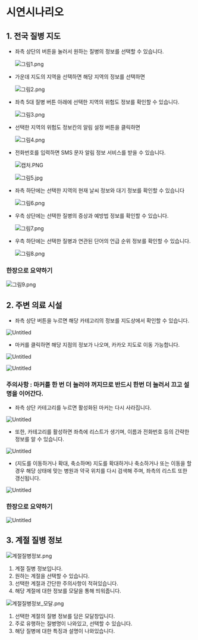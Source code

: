 # 시연시나리오

## 1. 전국 질병 지도

- 좌측 상단의 버튼을 눌러서 원하는 질병의 정보를 선택할 수 있습니다.
  
    ![그림1.png](picDisease/그림1.png)
    
- 가운데 지도의 지역을 선택하면 해당 지역의 정보를 선택하면
  
    ![그림2.png](picDisease/그림2.png)
    
- 좌측 5대 질병 버튼 아래에 선택한 지역의 위험도 정보를 확인할 수 있습니다.
  
    ![그림3.png](picDisease/그림3.png)
    
- 선택한 지역의 위험도 정보칸의 알림 설정 버튼을 클릭하면
  
    ![그림4.png](picDisease/그림4.png)
    

 

- 전화번호를 입력하면 SMS 문자 알림 정보 서비스를 받을 수 있습니다.
  
    ![캡처.PNG](picDisease/그림10.png)
    
    ![그림5.jpg](picDisease/그림5.jpg)
    
- 좌측 하단에는 선택한 지역의 현재 날씨 정보와 대기 정보를 확인할 수 있습니다
  
    ![그림6.png](picDisease/그림6.png)
    
- 우측 상단에는 선택한 질병의 증상과 예방법 정보를 확인할 수 있습니다.
  
    ![그림7.png](picDisease/그림7.png)
    
- 우측 하단에는 선택한 질병과 연관된 단어의 언급 순위 정보를 확인할 수 있습니다.
  
    ![그림8.png](picDisease/그림8.png)



### 한장으로 요약하기

![그림9.png](picDisease/그림9.png)



## 2. 주변 의료 시설

- 좌측 상단 버튼을 누르면 해당 카테고리의 정보를 지도상에서 확인할 수 있습니다.

![Untitled](picDisease/그림11.png)

- 마커를 클릭하면 해당 지점의 정보가 나오며, 카카오 지도로 이동 가능합니다.

![Untitled](picDisease/그림12.png)

![Untitled](picDisease/그림13.png)

### 주의사항 : 마커를 한 번 더 눌러야 꺼지므로 반드시 한번 더 눌러서 끄고 설명을 이어간다.

- 좌측 상단 카테고리를 누르면 활성화된 마커는 다시 사라집니다.

![Untitled](picDisease/그림11.png)

- 또한, 카테고리를 활성하면 좌측에 리스트가 생기며, 이름과 전화번호 등의 간략한 정보를 알 수 있습니다.

![Untitled](picDisease/그림14.png)

- (지도를 이동하거나 확대, 축소하며) 지도를 확대하거나 축소하거나 또는 이동을 할 경우 해당 상태에 맞는 병원과 약국 위치를 다시 검색해 주며, 좌측의 리스트 또한 갱신됩니다.

![Untitled](picDisease/그림15.png)

### 한장으로 요약하기

![Untitled](picDisease/그림16.png)



## 3. 계절 질병 정보

![계절질병정보.png](picDisease/그림17.png)

1. 계절 질병 정보입니다.
2. 원하는 계절을 선택할 수 있습니다.
3. 선택한 계절과 간단한 주의사항이 적혀있습니다.
4. 해당 계절에 대한 정보를 모달을 통해 띄워줍니다.

![계절질병정보_모달.png](picDisease/그림18.png)

1. 선택한 계절의 질병 정보를 담은 모달창입니다.
2. 주로 유행하는 질병명이 나와있고, 선택할 수 있습니다.
3. 해당 질병에 대한 특징과 설명이 나와있습니다.